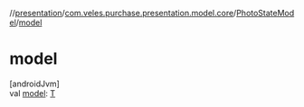//[presentation](../../../index.md)/[com.veles.purchase.presentation.model.core](../index.md)/[PhotoStateModel](index.md)/[model](model.md)

# model

[androidJvm]\
val [model](model.md): [T](index.md)
